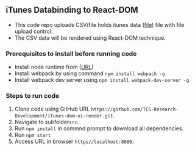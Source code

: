 ## iTunes Databinding to React-DOM
- This code repo uploads CSV(file holds itunes data ([file](https://github.com/TCS-Research-Development/itunes-dom-ui-render/blob/master/docs/Itunes-data-exposed.xlsx)) file with file upload control.
- The CSV data will be rendered using React-DOM technique.

### Prerequisites to install before running code 
- Install node runtime from ([URL](https://nodejs.org))
- Install webpack by using command `npm install webpack -g`
- Install webpack dev server using `npm install webpack-dev-server -g` 

### Steps to run code

1. Clone code using GitHub URL `https://github.com/TCS-Research-Development/itunes-dom-ui-render.git`.
2. Navigate to subfolder`src`.
3. Run `npm install` in commnd prompt to download all dependencies.
4. Run `npm start`
4. Access URL in browser `https//localhost:8080`.
